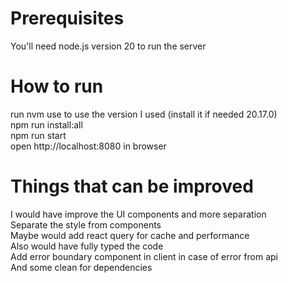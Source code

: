 # Prerequisites
You'll need node.js version 20 to run the server

# How to run
run nvm use to use the version I used (install it if needed 20.17.0)\
npm run install:all\
npm run start\
open http://localhost:8080 in browser

# Things that can be improved
I would have improve the UI components and more separation\
Separate the style from components\
Maybe would add react query for cache and performance \
Also would have fully typed the code \
Add error boundary component in client in case of error from api\
And some clean for dependencies
